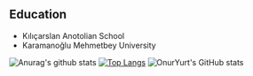 
## Education
* Kılıçarslan Anotolian School
* Karamanoğlu Mehmetbey University


![Anurag's github stats](https://github-readme-stats.vercel.app/api?username=OnurYURT9)
[![Top Langs](https://github-readme-stats.vercel.app/api/top-langs/?username=OnurYURT9&layout=compact&langs_count=10)](https://github.com/OnurYURT9/OnurYURT9)
![OnurYurt's GitHub stats](https://github-readme-stats.vercel.app/api?username=OnurYURT9&show_icons=true&theme=dark)

